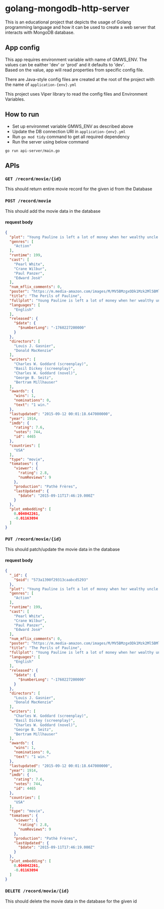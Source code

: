 # golang-mongodb-http-server
This is an educational project that depicts the usage of Golang programming language and how it can be used to create a web server that interacts with MongoDB database.

## App config
This app requires environment variable with name of GMWS_ENV. The values can be eaither 'dev' or 'prod' and it defaults to 'dev'.
<br> Based on the value, app will read properties from specific config file.

There are Java-style config files are created at the root of the project with the name of ```application-{env}.yml```

This project uses Viper library to read the config files and Environment Variables.

## How to run
- Set up environmet variable GMWS_ENV as described above
- Update the DB connection URI in ```application-{env}.yml```
- Run ```go mod tidy``` command to get all required dependency 
- Run the server using below command
```
go run api-server/main.go
```

## APIs
### `GET /record/movie/{id}`
This should return entire movie record for the given id from the Database
    
### `POST /record/movie`
This should add the movie data in the database
#### request body
```json
{
  "plot": "Young Pauline is left a lot of money when her wealthy uncle dies. However, her uncle's secretary has been named as her guardian until she marries, at which time she will officially take ...",
  "genres": [
    "Action"
  ],
  "runtime": 199,
  "cast": [
    "Pearl White",
    "Crane Wilbur",
    "Paul Panzer",
    "Edward Josè"
  ],
  "num_mflix_comments": 0,
  "poster": "https://m.media-amazon.com/images/M/MV5BMzgxODk1Mzk2Ml5BMl5BanBnXkFtZTgwMDg0NzkwMjE@._V1_SY1000_SX677_AL_.jpg",
  "title": "The Perils of Pauline",
  "fullplot": "Young Pauline is left a lot of money when her wealthy uncle dies. However, her uncle's secretary has been named as her guardian until she marries, at which time she will officially take possession of her inheritance. Meanwhile, her \"guardian\" and his confederates constantly come up with schemes to get rid of Pauline so that he can get his hands on the money himself.",
  "languages": [
    "English"
  ],
  "released": {
    "$date": {
      "$numberLong": "-1760227200000"
    }
  },
  "directors": [
    "Louis J. Gasnier",
    "Donald MacKenzie"
  ],
  "writers": [
    "Charles W. Goddard (screenplay)",
    "Basil Dickey (screenplay)",
    "Charles W. Goddard (novel)",
    "George B. Seitz",
    "Bertram Millhauser"
  ],
  "awards": {
    "wins": 1,
    "nominations": 0,
    "text": "1 win."
  },
  "lastupdated": "2015-09-12 00:01:18.647000000",
  "year": 1914,
  "imdb": {
    "rating": 7.6,
    "votes": 744,
    "id": 4465
  },
  "countries": [
    "USA"
  ],
  "type": "movie",
  "tomatoes": {
    "viewer": {
      "rating": 2.8,
      "numReviews": 9
    },
    "production": "Pathè Frères",
    "lastUpdated": {
      "$date": "2015-09-11T17:46:19.000Z"
    }
  },
  "plot_embedding": [
    0.004042261,
    -0.01163094
  ]
}
```

### `PUT /record/movie/{id}`
This should patch/update the movie data in the database
#### request body
```json
{
  "_id": {
    "$oid": "573a1390f29313caabcd5293"
  },
  "plot": "Young Pauline is left a lot of money when her wealthy uncle dies. However, her uncle's secretary has been named as her guardian until she marries, at which time she will officially take ...",
  "genres": [
    "Action"
  ],
  "runtime": 199,
  "cast": [
    "Pearl White",
    "Crane Wilbur",
    "Paul Panzer",
    "Edward Josè"
  ],
  "num_mflix_comments": 0,
  "poster": "https://m.media-amazon.com/images/M/MV5BMzgxODk1Mzk2Ml5BMl5BanBnXkFtZTgwMDg0NzkwMjE@._V1_SY1000_SX677_AL_.jpg",
  "title": "The Perils of Pauline",
  "fullplot": "Young Pauline is left a lot of money when her wealthy uncle dies. However, her uncle's secretary has been named as her guardian until she marries, at which time she will officially take possession of her inheritance. Meanwhile, her \"guardian\" and his confederates constantly come up with schemes to get rid of Pauline so that he can get his hands on the money himself.",
  "languages": [
    "English"
  ],
  "released": {
    "$date": {
      "$numberLong": "-1760227200000"
    }
  },
  "directors": [
    "Louis J. Gasnier",
    "Donald MacKenzie"
  ],
  "writers": [
    "Charles W. Goddard (screenplay)",
    "Basil Dickey (screenplay)",
    "Charles W. Goddard (novel)",
    "George B. Seitz",
    "Bertram Millhauser"
  ],
  "awards": {
    "wins": 1,
    "nominations": 0,
    "text": "1 win."
  },
  "lastupdated": "2015-09-12 00:01:18.647000000",
  "year": 1914,
  "imdb": {
    "rating": 7.6,
    "votes": 744,
    "id": 4465
  },
  "countries": [
    "USA"
  ],
  "type": "movie",
  "tomatoes": {
    "viewer": {
      "rating": 2.8,
      "numReviews": 9
    },
    "production": "Pathè Frères",
    "lastUpdated": {
      "$date": "2015-09-11T17:46:19.000Z"
    }
  },
  "plot_embedding": [
    0.004042261,
    -0.01163094
  ]
}
```

### `DELETE /record/movie/{id}`
This should delete the movie data in the database for the given id
